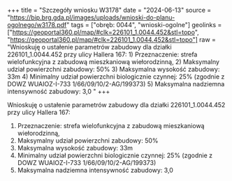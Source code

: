 +++
title = "Szczegóły wniosku W3178"
date = "2024-06-13"
source = "https://bip.brg.gda.pl/images/uploads/wnioski-do-planu-ogolnego/w3178.pdf"
tags = ["obręb: 0044", "wnioski-ogolne"]
geolinks = ["https://geoportal360.pl/map/#clk=226101_1.0044.452&stl=topo", "https://geoportal360.pl/map/#clk=226101_1.0044.452&stl=topo"]
raw = "Wnioskuję o ustałenie parametrów zabudowy dla działki 226101_1.0044.452 przy ulicy Hallera 167: 1) Przeznaczenie: strefa wielofunkcyjna z zabudową mieszkaniową wiełorodzinną, 2) Maksymalny udział powierzchni zabudowy: 50% 3) Maksymalna wysokość zabudowy: 33m 4) Minimalny udział powierzchni biologicznie czynnej: 25% (zgodnie z DOWZ WUAIOZ-I-733 1/66/09/10/2-AG/199373) 5) Maksymalna nadziemna intensywność zabudowy: 3,0 "
+++

Wnioskuję o ustałenie parametrów zabudowy dla działki 226101_1.0044.452 przy ulicy Hallera 167:
1) Przeznaczenie: strefa wielofunkcyjna z zabudową mieszkaniową wiełorodzinną,
2) Maksymalny udział powierzchni zabudowy: 50%
3) Maksymalna wysokość zabudowy: 33m
4) Minimalny udział powierzchni biologicznie czynnej: 25% (zgodnie z DOWZ WUAIOZ-I-733 1/66/09/10/2-AG/199373)
5) Maksymalna nadziemna intensywność zabudowy: 3,0



